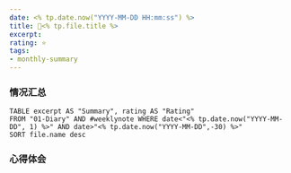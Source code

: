 ```yaml
---
date: <% tp.date.now("YYYY-MM-DD HH:mm:ss") %>
title: 📅<% tp.file.title %>
excerpt: 
rating: ⭐️
tags: 
- monthly-summary
---
```


### 情况汇总

```dataview
TABLE excerpt AS "Summary", rating AS "Rating" 
FROM "01-Diary" AND #weeklynote WHERE date<"<% tp.date.now("YYYY-MM-DD", 1) %>" AND date>"<% tp.date.now("YYYY-MM-DD",-30) %>"
SORT file.name desc
```

### 心得体会
